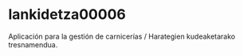 # lankidetza00006
Aplicación para la gestión de carnicerías / Harategien kudeaketarako tresnamendua.
